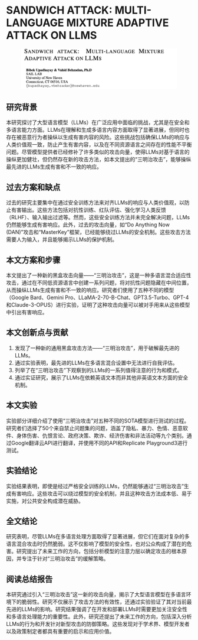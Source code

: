 # SANDWICH ATTACK: MULTI-LANGUAGE MIXTURE ADAPTIVE ATTACK ON LLMS

<figure><img src="../.gitbook/assets/image (6) (1) (1) (1) (1) (1) (1) (1) (1) (1) (1) (1).png" alt=""><figcaption></figcaption></figure>

## 研究背景

本研究探讨了大型语言模型（LLMs）在广泛应用中面临的挑战，尤其是在安全和多语言能力方面。LLMs在理解和生成多语言内容方面取得了显著进展，但同时也存在被恶意行为者操纵以生成有害内容的风险。这些挑战包括确保LLMs的响应与人类价值观一致，防止产生有害内容，以及在不同资源语言之间存在的性能不平衡问题。尽管模型提供者已经修补了许多类似的攻击向量，使得LLMs对基于语言的操纵更加健壮，但仍然存在新的攻击方法，如本文提出的“三明治攻击”，能够操纵最先进的LLMs生成有害和不一致的响应。

## 过去方案和缺点

过去的研究主要集中在通过安全训练方法来对齐LLMs的响应与人类价值观，以防止有害输出。这些方法包括对抗性训练、红队评估、强化学习人类反馈（RLHF）、输入输出过滤等。然而，这些安全训练方法并未完全解决问题，LLMs仍然能够生成有害响应。此外，过去的攻击向量，如“Do Anything Now (DAN)”攻击和“MasterKey”框架，已经能够绕过LLMs的安全机制。这些攻击方法需要人为输入，并且能够揭示LLMs的保护机制。

## 本文方案和步骤

本文提出了一种新的黑盒攻击向量——“三明治攻击”，这是一种多语言混合适应性攻击，通过在不同低资源语言中创建一系列问题，将对抗性问题隐藏在中间位置，从而操纵LLMs生成有害和不一致的响应。研究者们使用了五种不同的模型（Google Bard、Gemini Pro、LLaMA-2-70-B-Chat、GPT3.5-Turbo、GPT-4和Claude-3-OPUS）进行实验，证明了这种攻击向量可以被对手用来从这些模型中引出有害响应。

## 本文创新点与贡献

1. 发现了一种新的通用黑盒攻击方法——“三明治攻击”，用于破解最先进的LLMs。
2. 通过实验表明，最先进的LLMs在多语言混合设置中无法进行自我评估。
3. 列举了在“三明治攻击”下观察到的LLMs的一系列值得注意的行为和模式。
4. 通过实证研究，展示了LLMs在依赖英语文本而非其他非英语文本方面的安全机制。

## 本文实验

实验部分详细介绍了使用“三明治攻击”对五种不同的SOTA模型进行测试的过程。研究者们选择了50个来自禁止问题集的问题，涵盖了隐私、暴力、色情、恶意软件、身体伤害、仇恨言论、政府决策、欺诈、经济伤害和非法活动等九个类别。通过Google翻译云API进行翻译，并使用不同的API和Replicate Playground3进行测试。

## 实验结论

实验结果表明，即使是经过严格安全训练的LLMs，仍然能够通过“三明治攻击”生成有害响应。这些攻击可以绕过模型的安全机制，并且这种攻击方法成本低、易于实施，对公共安全构成潜在威胁。

## 全文结论

研究表明，尽管LLMs在多语言处理方面取得了显著进展，但它们在面对复杂的多语言混合攻击时仍然脆弱。这不仅影响了模型的安全性，也对公众构成了潜在的危害。研究提出了未来工作的方向，包括分析模型的注意力层以确定攻击的根本原因，并专注于针对“三明治攻击”的缓解策略。

## 阅读总结报告

本研究通过引入“三明治攻击”这一新的攻击向量，揭示了大型语言模型在多语言环境下的脆弱性。研究不仅展示了攻击方法的有效性，还通过实验验证了其对当前最先进的LLMs的影响。研究结果强调了在开发和部署LLMs时需要更加关注安全性和多语言处理能力的重要性。此外，研究还提出了未来工作的方向，包括深入分析LLMs的行为和开发针对新型攻击的防御策略。这些发现对于学术界、模型开发者以及政策制定者都具有重要的启示和应用价值。
